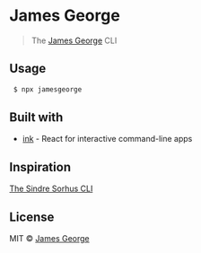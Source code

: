 # James George

> The [James George](https://ghuser.io/jamesgeorge007) CLI

## Usage

```bash
 $ npx jamesgeorge
```

## Built with

- [ink](https://github.com/vadimdemedes/ink) - React for interactive command-line apps

## Inspiration

[The Sindre Sorhus CLI](https://github.com/sindresorhus/sindresorhus)

## License

MIT © [James George](https://ghuser.io/jamesgeorge007)